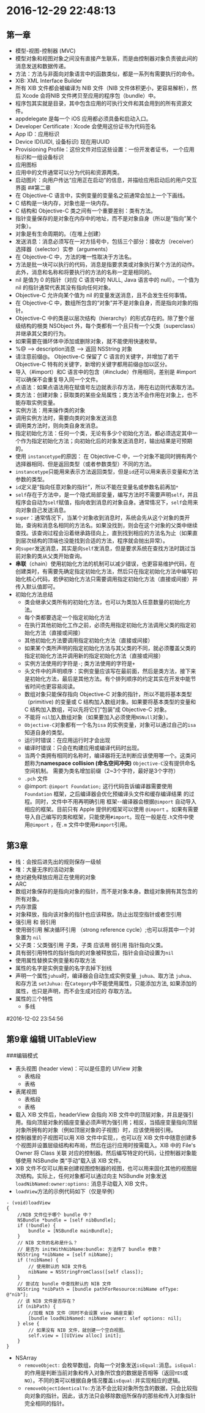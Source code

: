 # 2016-12-29 22:48:13
## 第一章
- 模型-视图-控制器 (MVC)
- 模型对象和视图对象之间没有直接产生联系，而是由控制器对象负责彼此间的消息发送和数据传递。
- 方法：方法与非面向对象语言中的函数类似，都是一系列有需要执行的命令。
- XIB: XML Interface Builder
- 所有 XIB 文件都会被编译为 NIB 文件（NIB 文件体积更小，更容易解析），然后 Xcode 会将NIB 文件拷贝至应用的程序包（bundle）中。
- 程序包其实就是目录，其中包含应用的可执行文件和其会用到的所有资源文件。
- appdelegate 是每一个 iOS 应用都必须具备和启动入口。
- Developer Certificate : Xcode 会使用这份证书为代码签名
- App ID：应用标识
- Device ID(UIDI, 设备标识) 现在用UUID
- Provisioning Profile：这份文件对应这些设置：一份开发者证书， 一个应用标识和一组设备标识
- 应用图标
- 应用中的文件通常可以分为代码和资源两类。
- 启动图片：向用户传达“应用正在启动”的信息，并描绘应用启动后的用户交互界面
##第二章
- 在 Objective-C 语言中，实例变量的变量名之前通常会加上一个下画线。
- C 结构是一块内存，对象也是一块内存。
- C 结构和 Objective-C 类之间有一个重要差别：类有方法。
- 指针变量保存的是对象在内存中的地址，而不是对象自身（所以是“指向”某个对象）。
- 对象是有生命周期的。（在堆上创建）
- 发送消息：消息必须写在一对方括号中，包括三个部分：接收方（receiver）选择器（selector）实参（arguments）
- 在 Objective-C 中，方法的唯一性取决于方法名。
- 方法是批一块可以执行的代码，消息是指要求类或对象执行某个方法的动作。此外，消息和名称和将要执行的方法的名称一定是相同的。
- nil 是值为 0 的指针（对应 C 语言中的 NULL, Java 语言中的 null）。一个值为 nil 的指针通常代表其没有指向任何对象。
- Objective-C 允许向某个值为 nil 的变量发送消息，且不会发生任何事情。
- 在 Objective-C 中，数组所包含的“对象”并不是对象自身，而是指向对象的指针。
- Objective-C 中的类是以层次结构（hierarchy）的形式存在的。除了整个层级结构的根类 NSObject 外，每个类都有一个且只有一个父类（superclass）并继承其父类的行为。
- 如果需要在循环体中添加或删除对象，就不能使用快速枚举。
- %@ --> description消息 --> 返回 NSString 对象
- 请注意前缀@。 Objective-C 保留了 C 语言的关键字，并增加了若干 Objective-C 特有的关键字，新增的关键字都用前缀@加以区分。
- 导入（#import）和C 语言中的包含（#include）作用相同，差别是 #import 可以确保不会重复导入同一个文件。
- 点语法：如果点语法用在赋值号左边就表示存方法，用在右边则代表取方法。
 - 类方法：创建对象；获取类的某些全局属性；类方法不会作用在对象上，也不能存取实例变量。
 - 实例方法：用来操作类的对象
 - 调用实例方法时，需要向类的对象发送消息
 - 调用类方法时，则向类自身发消息。
 - 指定初始化方法：任何一个类，无论有多少个初始化方法，都必须选定其中一个作为指定初始化方法；向初始化后的对象发送消息时，输出结果是可预期的。
 - 使用 `instancetype`的原因： 在 Objective-C 中，一个对象不能同时拥有两个选择器相同、但是返回类型（或者参数类型）不同的方法。
- `instancetype`只能用来表示方法返回类型，但是`id`还可以用来表示变量和方法参数的类型。
- `id`定义是“指向任意对象的指针”，所以不能在变量名或参数名前再加`*`
- `self`存在于方法中，是一个隐式局部变量，编写方法时不需要声明`self`，并且程序会自动为`self`赋值，指向收到消息的对象自身。通常情况下，`self`会用来向对象自己发送消息。
- `super`：通常情况下，当某个对象收到消息时，系统会先从这个对象的类开始，查询和消息名相同的方法名。如果没找到，则会在这个对象的父类中继续查找。该查询过程会沿着继承路径向上，直到找到相应的方法名为止（如果直到层次结构的顶端也没能找到合适的方法，程序就会抛出异常）。
- 向`super`发送消息，其实是向`self`发消息，但是要求系统在查找方法时跳过当前对象的类从父类开始查询。
- **串联**（chain）使用初始化方法的机制可以减少错误，也更容易维护代码，在创建类时，有需要先确定指定初始化方法，然后只在指定初始化方法中编写初始化核心代码，若伊初始化方法只需要调用指定初始化方法（直接或间接）并传入默认值即可。
- 初始化方法总结
    - 类会继承父类所有的初始化方法，也可以为类加入任意数量的初始化方法。
    - 每个类都要选定一个指定初始化方法
    - 在执行其他初始化工作之前，必须先用指定初始化方法调用父类的指定初始化方法（直接或间接）
    - 其他初始化方法要调用指定初始化方法（直接或间接）
    - 如果某个类所声明的指定初始化方法与其父类的不同，就必须覆盖父类的指定初始化方法并调用新的指定初始化方法（直接或间接）
    - 实例方法使用的字符是`-`; 类方法使用的字符是`+`
    - 头文件中的声明顺序：实例变量应该写在最前面，然后是类方法，接下来是初始化方法，最后是其他方法。有个排列顺序的约定其实在开发中能节省时间也更容易阅读。
    - 数组对象只能保存指向 Objective-C 对象的指针，所以不能将基本类型（primitive) 的变量或 C 结构加入数组对象。如果要将基本类型的变量和 C 结构加入数组，可以先将它们“包装”成 Objective-C 对象。
    - 不能将 `nil`加入数组对象（如果要加入必须使用`NSNull`对象）。
    - `Objective-C`对象都有一个名为`isa` 的实例变量，对象可以通过自己的`isa`知道自身的类型。
    - 运行时错误：在应用运行时才会出现
    - 编译时错误：只会在构建应用或编译代码时出现。
    - 当两个类拥有相同的名称时，编译器将无法判断应该使用哪一个。这类问题称为**namespace collision (命名空间冲突)** `Objective-C`没有提供命名空间机制。 需要为类名增加前缀（2~3个字符，最好是3个字符）
    - `.pch` 文件
    - @import: `@import Foundation;` 这行代码告诉编译器需要使用`Foundation` 框架，之后编译器会优化预编译头文件和缓存编译结果 的过程。同时，文件中不用再明确引用 框架--编译器会根据`@import` 自动导入相应的框架。目前只有 Apple 提供的框架可以使用 `@import` 。如果有需要导入自己编写的类和框架，只能使用`#import`。现在一般是在`.h`文件中使用`@import` ，在`.m` 文件中使用`#import`引用。
## 第3章
- 栈：会按后进先出的规则保存一级帧 
- 堆：大量无序的活动对象
- 绝对避免释放应用正在使用的对象
- ARC
- 数组对象保存的是指向对象的指针，而不是对象本身。数组对象拥有其包含的所有对象。
- 内存泄露
- 对象释放，指向该对象的指针也应该释放。防止出现空指针或者空引用 
- 强引用 和 弱引用
- 使用弱引用 解决循环引用 （strong reference cycle）;也可以将其中一个对象置为 `nil`
- 父子类：父类强引用 子类，子类 应该用 弱引用 指针指向父类。
- 具有弱引用特性的指针指向的对象被释放后，指针会自动设置为`nil`
- 使用属性替换实例变量和存取方法
- 属性的名字是实例变量的名字去掉下划线
- 声明一个属性`juhua`时，编译器会自动生成实例变量`_juhua`、取方法 `juhua`、和存方法 `setJuhua:` 在`Category`中不能使用属性，只能添加方法, 如果添加的属性，也只是声明，而不会生成对应的 存取方法。
- 属性的三个特性
    - 多线

#2016-12-02 23:54:56
## 第9章 编辑 UITableView
###编辑模式
- 表头视图 (header view)：可以是任意的 UIView 对象
    - 表格段
    - 表格
- 表尾视图
    - 表格段
    - 表格
- 载入 XIB 文件后，headerView 会指向 XIB 文件中的顶层对象，并且是强引用。指向顶层对象的插座变量必须声明为强引用；相反，当插座变量指向顶层对象所拥有的对象（例如顶层对象的子视图）时，应该使用弱引用。
- 控制器里的子视图可以用 XIB 文件中实现，，也可以在 XIB 文件中随意创建多个视图并设置层级结构和布局，然后在运行应用时按需载入。XIB 中的 File's Owner  将 Class 关联 对应的控制器。然后编写特定的代码，让控制器对象能够使用 NSBundle 类“手动”载入该 XIB 文件。
- XIB 文件不仅可以用来创建视图控制器的视图，也可以用来固化其他的视图层次结构。实际上，任何对象都可以通过向主 NSBundle 对象发送 `loadNibNamed:owner:options:` 消息手动载入 XIB 文件。
- `loadView`方法的示例代码如下（仅是举例）
```
- (void)loadView
{
    //NIB 文件位于哪个 bundle 中？
    NSBundle *bundle = [self nibBundle];
    if (!bundle) {
        bundle = [NSBundle mainBundle];
    }
    // NIB 文件的名称是什么？
    // 是否为 initWithNibName:bundle: 方法传了 bundle 参数？
    NSString *nibName = [self nibName];
    if (!nibName) {
        // 使用默认的 NIB 文件名
        nibName = NSStringFromClass([self class]);
    }
    // 尝试在 bundle 中查找默认的 NIB 文件
    NSString *nibPath = [bundle pathForResource:nibName ofType: @"nib"];
    // 该 NIB 文件是否存在？
    if (nibPath) {
        //加载 NIB 文件（同时不会设置 view 插座变量）
        [bundle loadNibNamed: nibName owner: slef options: nil];
    } else {
        // 如果没有 NIB 文件，就创建一个空白视图。
        self.view = [[UIView alloc] init];
    }
}
```
- NSArray
    - `removeObject:` 会枚举数组，向每一个对象发送`isEqual:`消息。`isEqual:`的作用是判断当前对象和传入对象所饮食的数据是否相等（返回`YES`或`NO`）。不同的类可以根据自身情况覆盖`isEqual:`并实现相应的逻辑。
    - `removeObjectIdenticalTo:`方法不会比较对象所包含的数据，只会比较指向对象的指针。因此，该方法只会移除数组所保存的那些和传入对象指针完全相同的指针。

